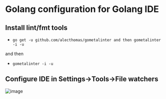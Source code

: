 # Golang configuration for Golang IDE

## Install lint/fmt tools

- `go get -u github.com/alecthomas/gometalinter and then gometalinter -i -u`

and then

- `gometalinter -i -u`

## Configure IDE in Settings->Tools->File watchers

![image](https://user-images.githubusercontent.com/16912592/56477325-6086b100-6472-11e9-8d4d-e295a2d9a397.png)


